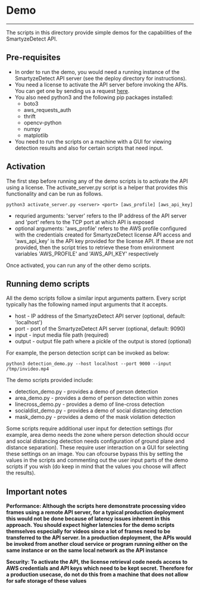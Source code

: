 # Demo
---

The scripts in this directory provide simple demos for the capabilities of the SmartyzeDetect API.

## Pre-requisites

  - In order to run the demo, you would need a running instance of the SmartyzeDetect API server (see the deploy directory for instructions).
  - You need a license to activate the API server before invoking the APIs. You can get one by sending us a request [here](https://www.smartyzedetect.com/sdkfreetrial).
  - You also need python3 and the following pip packages installed:
    - boto3
    - aws_requests_auth
    - thrift
    - opencv-python
    - numpy
    - matplotlib
  - You need to run the scripts on a machine with a GUI for viewing detection results and also for certain scripts that need input.

## Activation

The first step before running any of the demo scripts is to activate the API using a license. The activate_server.py script is a helper that provides this functionality and can be run as follows.
```
python3 activate_server.py <server> <port> [aws_profile] [aws_api_key]
```
  - requried arguments: 'server' refers to the IP address of the API server and 'port' refers to the TCP port at which API is exposed
  - optional arguments: 'aws_profile' refers to the AWS profile configured with the credentials created for SmartyzeDetect license API access and 'aws_api_key' is the API key provided for the license API. If these are not provided, then the script tries to retrieve these from environment variables 'AWS_PROFILE' and 'AWS_API_KEY' respectively

Once activated, you can run any of the other demo scripts.

## Running demo scripts

All the demo scripts follow a similar input arguments pattern. Every script typically has the following named input arguments that it accepts.
  - host - IP address of the SmartyzeDetect API server (optional, default: 'localhost')
  - port - port of the SmartyzeDetect API server (optional, default: 9090)
  - input - input media file path (required)
  - output - output file path where a pickle of the output is stored (optional)

For example, the person detection script can be invoked as below:
```
python3 detection_demo.py --host localhost --port 9000 --input /tmp/invideo.mp4
```

The demo scripts provided include:
  - detection_demo.py - provides a demo of person detection
  - area_demo.py - provides a demo of person detection within zones
  - linecross_demo.py - provides a demo of line-cross detection
  - socialdist_demo.py - provides a demo of social distancing detection
  - mask_demo.py - provides a demo of the mask violation detection

Some scripts require additional user input for detection settings (for example, area demo needs the zone where person detection should occur and social distancing detection needs configuration of ground plane and distance separation). These require user interaction on a GUI for selecting these settings on an image. You can ofcourse bypass this by setting the values in the scripts and commenting out the user input parts of the demo scripts if you wish (do keep in mind that the values you choose will affect the results).

## Important notes

**Performance: Although the scripts here demonstrate processing video frames using a remote API server, for a typical production deployment this would not be done because of latency issues inherent in this approach. You should expect higher latencies for the demo scripts themselves especially for videos since a lot of frames need to be transferred to the API server. In a production deployment, the APIs would be invoked from another cloud service or program running either on the same instance or on the same local network as the API instance**

**Security: To activate the API, the license retrieval code needs access to AWS credentials and API keys which need to be kept secret. Therefore for a production usecase, do not do this from a machine that does not allow for safe storage of these values**

